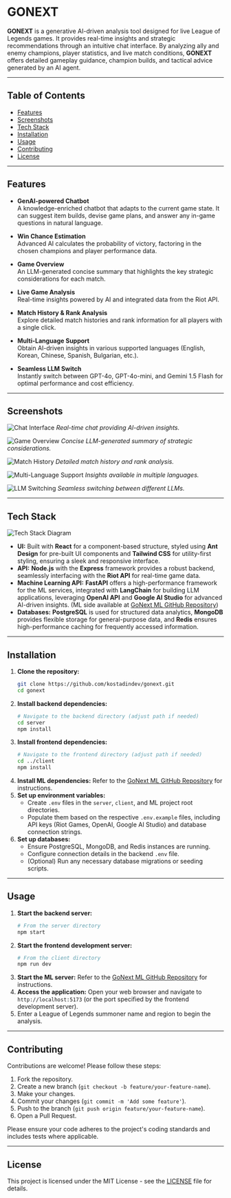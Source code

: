 # GONEXT

**GONEXT** is a generative AI-driven analysis tool designed for live League of Legends games. It provides real-time insights and strategic recommendations through an intuitive chat interface. By analyzing ally and enemy champions, player statistics, and live match conditions, **GONEXT** offers detailed gameplay guidance, champion builds, and tactical advice generated by an AI agent.

---

## Table of Contents

- [Features](#features)
- [Screenshots](#screenshots)
- [Tech Stack](#tech-stack)
- [Installation](#installation)
- [Usage](#usage)
- [Contributing](#contributing)
- [License](#license)

---

## Features

- **GenAI-powered Chatbot**  
  A knowledge-enriched chatbot that adapts to the current game state. It can suggest item builds, devise game plans, and answer any in-game questions in natural language.

- **Win Chance Estimation**  
  Advanced AI calculates the probability of victory, factoring in the chosen champions and player performance data.

- **Game Overview**  
  An LLM-generated concise summary that highlights the key strategic considerations for each match.

- **Live Game Analysis**  
  Real-time insights powered by AI and integrated data from the Riot API.

- **Match History & Rank Analysis**  
  Explore detailed match histories and rank information for all players with a single click.

- **Multi-Language Support**  
  Obtain AI-driven insights in various supported languages (English, Korean, Chinese, Spanish, Bulgarian, etc.).

- **Seamless LLM Switch**  
  Instantly switch between GPT-4o, GPT-4o-mini, and Gemini 1.5 Flash for optimal performance and cost efficiency.

---

## Screenshots

![Chat Interface](https://github.com/user-attachments/assets/9f172196-fc87-45cf-9657-47167e8bb8f3)
*Real-time chat providing AI-driven insights.*

![Game Overview](https://github.com/user-attachments/assets/03167506-09c2-4c6a-8120-46855c59f69f)
*Concise LLM-generated summary of strategic considerations.*

![Match History](https://github.com/user-attachments/assets/bfd8bd4e-78b6-4873-9a57-d207fbf54b61)
*Detailed match history and rank analysis.*

![Multi-Language Support](https://github.com/user-attachments/assets/52cf0982-39b7-42ec-ab11-fa112b9d1be2)
*Insights available in multiple languages.*

![LLM Switching](https://github.com/user-attachments/assets/95431b0e-8c4e-400d-b1ea-4c1b5d47ccb2)
*Seamless switching between different LLMs.*

---

## Tech Stack

![Tech Stack Diagram](https://github.com/user-attachments/assets/185dcec4-45da-4069-aafa-7847fbbc63a3)

- **UI:** Built with **React** for a component-based structure, styled using **Ant Design** for pre-built UI components and **Tailwind CSS** for utility-first styling, ensuring a sleek and responsive interface.
- **API:** **Node.js** with the **Express** framework provides a robust backend, seamlessly interfacing with the **Riot API** for real-time game data.
- **Machine Learning API:** **FastAPI** offers a high-performance framework for the ML services, integrated with **LangChain** for building LLM applications, leveraging **OpenAI API** and **Google AI Studio** for advanced AI-driven insights. (ML side available at [GoNext ML GitHub Repository](https://github.com/kostadindev/gonext-ml))
- **Databases:** **PostgreSQL** is used for structured data analytics, **MongoDB** provides flexible storage for general-purpose data, and **Redis** ensures high-performance caching for frequently accessed information.

---

## Installation

1.  **Clone the repository:**
    ```bash
    git clone https://github.com/kostadindev/gonext.git
    cd gonext
    ```
2.  **Install backend dependencies:**
    ```bash
    # Navigate to the backend directory (adjust path if needed)
    cd server
    npm install
    ```
3.  **Install frontend dependencies:**
    ```bash
    # Navigate to the frontend directory (adjust path if needed)
    cd ../client
    npm install
    ```
4.  **Install ML dependencies:**
    Refer to the [GoNext ML GitHub Repository](https://github.com/kostadindev/gonext-ml) for instructions.
5.  **Set up environment variables:**
    - Create `.env` files in the `server`, `client`, and ML project root directories.
    - Populate them based on the respective `.env.example` files, including API keys (Riot Games, OpenAI, Google AI Studio) and database connection strings.
6.  **Set up databases:**
    - Ensure PostgreSQL, MongoDB, and Redis instances are running.
    - Configure connection details in the backend `.env` file.
    - (Optional) Run any necessary database migrations or seeding scripts.

---

## Usage

1.  **Start the backend server:**
    ```bash
    # From the server directory
    npm start
    ```
2.  **Start the frontend development server:**
    ```bash
    # From the client directory
    npm run dev
    ```
3.  **Start the ML server:**
    Refer to the [GoNext ML GitHub Repository](https://github.com/kostadindev/gonext-ml) for instructions.
4.  **Access the application:**
    Open your web browser and navigate to `http://localhost:5173` (or the port specified by the frontend development server).
5.  Enter a League of Legends summoner name and region to begin the analysis.

---

## Contributing

Contributions are welcome! Please follow these steps:

1.  Fork the repository.
2.  Create a new branch (`git checkout -b feature/your-feature-name`).
3.  Make your changes.
4.  Commit your changes (`git commit -m 'Add some feature'`).
5.  Push to the branch (`git push origin feature/your-feature-name`).
6.  Open a Pull Request.

Please ensure your code adheres to the project's coding standards and includes tests where applicable.

---

## License

This project is licensed under the MIT License - see the [LICENSE](LICENSE) file for details.

